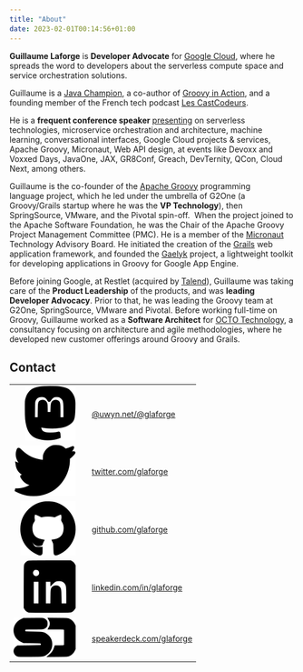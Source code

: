 ```yaml
---
title: "About"
date: 2023-02-01T00:14:56+01:00
---
```


**Guillaume Laforge** is **Developer Advocate** for [Google Cloud](https://cloud.google.com/), 
where he spreads the word to developers about the serverless compute space and service orchestration solutions.

Guillaume is a [Java Champion](https://javachampions.org/),
a co-author of [Groovy in Action](https://www.manning.com/books/groovy-in-action-second-edition),
and a founding member of the French tech podcast [Les CastCodeurs](http://lescastcodeurs.com/).

He is a **frequent conference speaker** [presenting](/talks) on serverless technologies, microservice orchestration and architecture, 
machine learning, conversational interfaces, Google Cloud projects & services, Apache Groovy, Micronaut, Web API design, 
at events like Devoxx and Voxxed Days, JavaOne, JAX, GR8Conf, Greach, DevTernity, QCon, Cloud Next, among others.

Guillaume is the co-founder of the [Apache Groovy](http://groovy.codehaus.org/) programming language project, 
which he led under the umbrella of G2One (a Groovy/Grails startup where he was the **VP Technology**), then SpringSource, VMware, and the Pivotal spin-off. 
When the project joined to the Apache Software Foundation, he was the Chair of the Apache Groovy Project Management Committee (PMC).
He is a member of the [Micronaut](http://micronaut.io/) Technology Advisory Board. 
He initiated the creation of the [Grails](http://grails.org/) web application framework, 
and founded the [Gaelyk](http://gaelyk.appspot.com/) project, a lightweight toolkit for developing applications in Groovy for Google App Engine.

Before joining Google, at Restlet (acquired by [Talend](https://www.talend.com/)), 
Guillaume was taking care of the **Product Leadership** of the products, and was **leading Developer Advocacy**.
Prior to that, he was leading the Groovy team at G2One, SpringSource, VMware and Pivotal.
Before working full-time on Groovy, Guillaume worked as a **Software Architect** for [OCTO Technology](http://www.octo.com/), 
a consultancy focusing on architecture and agile methodologies, where he developed new customer offerings around Groovy and Grails.

## Contact

|  |  |  |
| ------: | ------- | ------- |
| ![](/img/icons/mastodon-black.svg)    |  | [@uwyn.net/@glaforge](https://speakerdeck.com/glaforge) |
| ![](/img/icons/twitter-black.svg)     |  | [twitter.com/glaforge](https://twitter.com/glaforge) |
| ![](/img/icons/github-black.svg)      |  | [github.com/glaforge](https://github.com/glaforge) |
| ![](/img/icons/linkedin-black.svg)    |  | [linkedin.com/in/glaforge](https://www.linkedin.com/in/glaforge) |
| ![](/img/icons/speakerdeck-black.svg) |  | [speakerdeck.com/glaforge](https://speakerdeck.com/glaforge) |